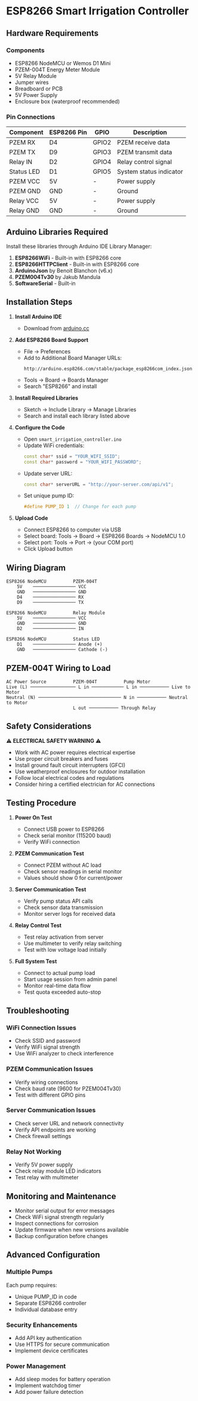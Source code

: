# ESP8266 Smart Irrigation Controller

## Hardware Requirements

### Components
- ESP8266 NodeMCU or Wemos D1 Mini
- PZEM-004T Energy Meter Module
- 5V Relay Module
- Jumper wires
- Breadboard or PCB
- 5V Power Supply
- Enclosure box (waterproof recommended)

### Pin Connections

| Component | ESP8266 Pin | GPIO | Description |
|-----------|-------------|------|-------------|
| PZEM RX | D4 | GPIO2 | PZEM receive data |
| PZEM TX | D9 | GPIO3 | PZEM transmit data |
| Relay IN | D2 | GPIO4 | Relay control signal |
| Status LED | D1 | GPIO5 | System status indicator |
| PZEM VCC | 5V | - | Power supply |
| PZEM GND | GND | - | Ground |
| Relay VCC | 5V | - | Power supply |
| Relay GND | GND | - | Ground |

## Arduino Libraries Required

Install these libraries through Arduino IDE Library Manager:

1. **ESP8266WiFi** - Built-in with ESP8266 core
2. **ESP8266HTTPClient** - Built-in with ESP8266 core  
3. **ArduinoJson** by Benoit Blanchon (v6.x)
4. **PZEM004Tv30** by Jakub Mandula
5. **SoftwareSerial** - Built-in

## Installation Steps

1. **Install Arduino IDE**
   - Download from [arduino.cc](https://www.arduino.cc/en/software)

2. **Add ESP8266 Board Support**
   - File → Preferences
   - Add to Additional Board Manager URLs:
     ```
     http://arduino.esp8266.com/stable/package_esp8266com_index.json
     ```
   - Tools → Board → Boards Manager
   - Search "ESP8266" and install

3. **Install Required Libraries**
   - Sketch → Include Library → Manage Libraries
   - Search and install each library listed above

4. **Configure the Code**
   - Open `smart_irrigation_controller.ino`
   - Update WiFi credentials:
     ```cpp
     const char* ssid = "YOUR_WIFI_SSID";
     const char* password = "YOUR_WIFI_PASSWORD";
     ```
   - Update server URL:
     ```cpp
     const char* serverURL = "http://your-server.com/api/v1";
     ```
   - Set unique pump ID:
     ```cpp
     #define PUMP_ID 1  // Change for each pump
     ```

5. **Upload Code**
   - Connect ESP8266 to computer via USB
   - Select board: Tools → Board → ESP8266 Boards → NodeMCU 1.0
   - Select port: Tools → Port → (your COM port)
   - Click Upload button

## Wiring Diagram

```
ESP8266 NodeMCU          PZEM-004T
    5V    ──────────────── VCC
    GND   ──────────────── GND
    D4    ──────────────── RX
    D9    ──────────────── TX

ESP8266 NodeMCU          Relay Module
    5V    ──────────────── VCC
    GND   ──────────────── GND
    D2    ──────────────── IN

ESP8266 NodeMCU          Status LED
    D1    ──────────────── Anode (+)
    GND   ──────────────── Cathode (-)
```

## PZEM-004T Wiring to Load

```
AC Power Source          PZEM-004T          Pump Motor
Live (L) ───────────────── L in ──────────── L in ─────────── Live to Motor
Neutral (N) ─────────────────────────────── N in ─────────── Neutral to Motor
                         L out ─────────── Through Relay
```

## Safety Considerations

⚠️ **ELECTRICAL SAFETY WARNING** ⚠️

- Work with AC power requires electrical expertise
- Use proper circuit breakers and fuses
- Install ground fault circuit interrupters (GFCI)
- Use weatherproof enclosures for outdoor installation
- Follow local electrical codes and regulations
- Consider hiring a certified electrician for AC connections

## Testing Procedure

1. **Power On Test**
   - Connect USB power to ESP8266
   - Check serial monitor (115200 baud)
   - Verify WiFi connection

2. **PZEM Communication Test**
   - Connect PZEM without AC load
   - Check sensor readings in serial monitor
   - Values should show 0 for current/power

3. **Server Communication Test**
   - Verify pump status API calls
   - Check sensor data transmission
   - Monitor server logs for received data

4. **Relay Control Test**
   - Test relay activation from server
   - Use multimeter to verify relay switching
   - Test with low voltage load initially

5. **Full System Test**
   - Connect to actual pump load
   - Start usage session from admin panel
   - Monitor real-time data flow
   - Test quota exceeded auto-stop

## Troubleshooting

### WiFi Connection Issues
- Check SSID and password
- Verify WiFi signal strength
- Use WiFi analyzer to check interference

### PZEM Communication Issues
- Verify wiring connections
- Check baud rate (9600 for PZEM004Tv30)
- Test with different GPIO pins

### Server Communication Issues
- Check server URL and network connectivity
- Verify API endpoints are working
- Check firewall settings

### Relay Not Working
- Verify 5V power supply
- Check relay module LED indicators
- Test relay with multimeter

## Monitoring and Maintenance

- Monitor serial output for error messages
- Check WiFi signal strength regularly
- Inspect connections for corrosion
- Update firmware when new versions available
- Backup configuration before changes

## Advanced Configuration

### Multiple Pumps
Each pump requires:
- Unique PUMP_ID in code
- Separate ESP8266 controller
- Individual database entry

### Security Enhancements
- Add API key authentication
- Use HTTPS for secure communication
- Implement device certificates

### Power Management
- Add sleep modes for battery operation
- Implement watchdog timer
- Add power failure detection